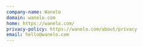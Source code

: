 ```yaml
---
company-name: Wanelo
domain: wanelo.com
home: https://wanelo.com/
privacy-policy: https://wanelo.com/about/privacy
email: hello@wanelo.com
---
```




